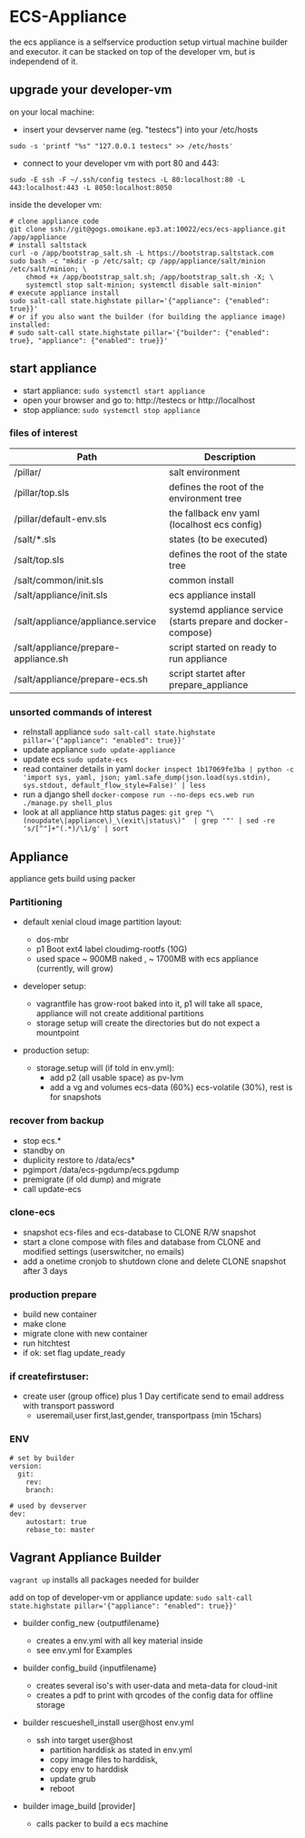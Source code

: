 # ECS-Appliance

the ecs appliance is a selfservice production setup virtual machine builder and executor.
it can be stacked on top of the developer vm, but is independend of it.

## upgrade your developer-vm

on your local machine:
+ insert your devserver name (eg. "testecs") into your /etc/hosts
```
sudo -s 'printf "%s" "127.0.0.1 testecs" >> /etc/hosts'
```
+ connect to your developer vm with port 80 and 443:
```
sudo -E ssh -F ~/.ssh/config testecs -L 80:localhost:80 -L 443:localhost:443 -L 8050:localhost:8050
```

inside the developer vm:
```
# clone appliance code
git clone ssh://git@gogs.omoikane.ep3.at:10022/ecs/ecs-appliance.git /app/appliance
# install saltstack
curl -o /app/bootstrap_salt.sh -L https://bootstrap.saltstack.com
sudo bash -c "mkdir -p /etc/salt; cp /app/appliance/salt/minion /etc/salt/minion; \
    chmod +x /app/bootstrap_salt.sh; /app/bootstrap_salt.sh -X; \
    systemctl stop salt-minion; systemctl disable salt-minion"
# execute appliance install
sudo salt-call state.highstate pillar='{"appliance": {"enabled": true}}'
# or if you also want the builder (for building the appliance image) installed:
# sudo salt-call state.highstate pillar='{"builder": {"enabled": true}, "appliance": {"enabled": true}}'
```

## start appliance

+ start appliance: `sudo systemctl start appliance`
+ open your browser and go to: http://testecs or http://localhost
+ stop appliance: `sudo systemctl stop appliance`

### files of interest

Path | Description
--- | ---
/pillar/                    | salt environment
/pillar/top.sls             | defines the root of the environment tree
/pillar/default-env.sls     | the fallback env yaml (localhost ecs config)
/salt/*.sls                 | states (to be executed)
/salt/top.sls               | defines the root of the state tree
/salt/common/init.sls       | common install
/salt/appliance/init.sls    | ecs appliance install
/salt/appliance/appliance.service    | systemd appliance service (starts prepare and docker-compose)
/salt/appliance/prepare-appliance.sh | script started on ready to run appliance
/salt/appliance/prepare-ecs.sh       | script startet after prepare_appliance


### unsorted commands of interest
+ reInstall appliance `sudo salt-call state.highstate pillar='{"appliance": "enabled": true}}'`
+ update appliance `sudo update-appliance`
+ update ecs `sudo update-ecs`
+ read container details in yaml `docker inspect 1b17069fe3ba | python -c 'import sys, yaml, json; yaml.safe_dump(json.load(sys.stdin), sys.stdout, default_flow_style=False)' | less`
+ run a django shell `docker-compose run --no-deps ecs.web run ./manage.py shell_plus`
+ look at all appliance http status pages: `git grep "\(noupdate\|appliance\)_\(exit\|status\)"  | grep '"' | sed -re 's/[^"]+"(.*)/\1/g' | sort`

## Appliance

appliance gets build using packer

### Partitioning

+ default xenial cloud image partition layout:
    + dos-mbr
    + p1 Boot ext4 label cloudimg-rootfs (10G)
    + used space ~ 900MB naked , ~ 1700MB with ecs appliance (currently, will grow)

+ developer setup:
    + vagrantfile has grow-root baked into it, p1 will take all space, appliance will not create additional partitions
    + storage setup will create the directories but do not expect a mountpoint

+ production setup:
    + storage.setup will (if told in env.yml):
        + add p2 (all usable space) as pv-lvm
        + add a vg and volumes ecs-data (60%) ecs-volatile (30%), rest is for snapshots


### recover from backup
+ stop ecs.*
+ standby on
+ duplicity restore to /data/ecs*
+ pgimport /data/ecs-pgdump/ecs.pgdump
+ premigrate (if old dump) and migrate
+ call update-ecs

### clone-ecs
+ snapshot ecs-files and ecs-database to CLONE R/W snapshot
+ start a clone compose with files and database from CLONE and modified settings
    (userswitcher, no emails)
+ add a onetime cronjob to shutdown clone and delete CLONE snapshot after 3 days

### production prepare
+ build new container
+ make clone
+ migrate clone with new container
+ run hitchtest
+ if ok: set flag update_ready

### if createfirstuser:
+ create user (group office) plus 1 Day certificate send to email address with transport password
    + useremail,user first,last,gender, transportpass (min 15chars)

### ENV
```
# set by builder
version:
  git:
    rev:
    branch:

# used by devserver
dev:
    autostart: true
    rebase_to: master

```

## Vagrant Appliance Builder

`vagrant up` installs all packages needed for builder

add on top of developer-vm or appliance update:
`sudo salt-call state.highstate pillar='{"appliance": "enabled": true}}'`

+ builder config_new {outputfilename}
    + creates a env.yml with all key material inside
    + see env.yml for Examples

+ builder config_build {inputfilename}
    + creates several iso's with user-data and meta-data for cloud-init
    + creates a pdf to print with qrcodes of the config data for offline storage

+ builder rescueshell_install user@host env.yml
    + ssh into target user@host
        + partition harddisk as stated in env.yml
        + copy image files to harddisk,
        + copy env to harddisk
        + update grub
        + reboot

+ builder image_build [provider]
    + calls packer to build a ecs machine
